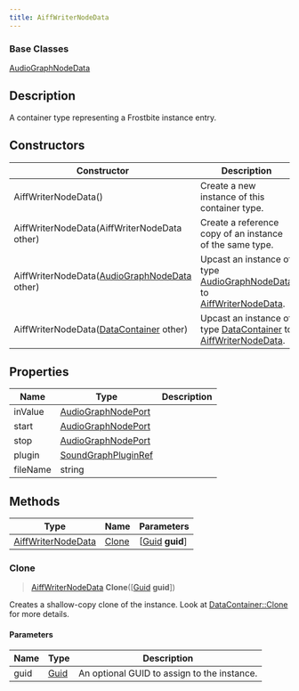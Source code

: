 ```yaml
---
title: AiffWriterNodeData
---
```

### Base Classes

[AudioGraphNodeData](/vext/ref/fb/audiographnodedata/)

## Description

A container type representing a Frostbite instance entry.

## Constructors

| Constructor                                                                   | Description                                                                                                                 |
| ----------------------------------------------------------------------------- | --------------------------------------------------------------------------------------------------------------------------- |
| AiffWriterNodeData()                                                          | Create a new instance of this container type.                                                                               |
| AiffWriterNodeData(AiffWriterNodeData other)                                  | Create a reference copy of an instance of the same type.                                                                    |
| AiffWriterNodeData([AudioGraphNodeData](/vext/ref/fb/audiographnodedata/) other)            | Upcast an instance of type [AudioGraphNodeData](/vext/ref/fb/audiographnodedata/) to [AiffWriterNodeData](/vext/ref/fb/aiffwriternodedata/).            |
| AiffWriterNodeData([DataContainer](/vext/ref/shared/class/datacontainer) other) | Upcast an instance of type [DataContainer](/vext/ref/shared/class/datacontainer) to [AiffWriterNodeData](/vext/ref/fb/aiffwriternodedata/). |

## Properties

| Name     | Type                                       | Description |
| -------- | ------------------------------------------ | ----------- |
| inValue  | [AudioGraphNodePort](/vext/ref/fb/audiographnodeport/)   |             |
| start    | [AudioGraphNodePort](/vext/ref/fb/audiographnodeport/)   |             |
| stop     | [AudioGraphNodePort](/vext/ref/fb/audiographnodeport/)   |             |
| plugin   | [SoundGraphPluginRef](/vext/ref/fb/soundgraphpluginref/) |             |
| fileName | string                                     |             |

## Methods

| Type                                     | Name            | Parameters                                     |
| ---------------------------------------- | --------------- | ---------------------------------------------- |
| [AiffWriterNodeData](/vext/ref/fb/aiffwriternodedata/) | [Clone](#clone) | \[[Guid](/vext/ref/shared/class/guid) **guid**\] |

### Clone

> [AiffWriterNodeData](/vext/ref/fb/aiffwriternodedata/) **Clone**(\[[Guid](/vext/ref/shared/class/guid) **guid**\])

Creates a shallow-copy clone of the instance. Look at [DataContainer::Clone](/vext/ref/shared/class/datacontainer#clone) for more details.

#### Parameters

| Name | Type         | Description                                 |
| ---- | ------------ | ------------------------------------------- |
| guid | [Guid](/vext/ref/shared/class/guid/) | An optional GUID to assign to the instance. |
